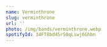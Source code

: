```yaml
---
name: Verminthrone
slug: verminthrone
url: ''
photo: /img/bands/verminthrone.webp
spotifyId: 34FT8bd45rS0qLswj6Ghbn
---
```

